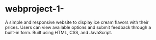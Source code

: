 # webproject-1-
A simple and responsive website to display ice cream flavors with their prices. Users can view available options and submit feedback through a built-in form. Built using HTML, CSS, and JavaScript.
